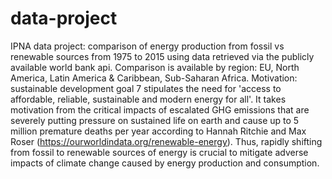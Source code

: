 # data-project
IPNA data project: comparison of energy production from fossil vs renewable sources from 1975 to 2015 using data retrieved via the publicly available world bank api. Comparison is available by region: EU, North America, Latin America &amp; Caribbean, Sub-Saharan Africa.
Motivation: sustainable development goal 7 stipulates the need for 'access to affordable, reliable, sustainable and modern energy for all'. It takes motivation from the critical impacts of escalated GHG emissions that are severely putting pressure on sustained life on earth and cause up to 5 million premature deaths per year according to Hannah Ritchie and Max Roser (https://ourworldindata.org/renewable-energy). Thus, rapidly shifting from fossil to renewable sources of energy is crucial to mitigate adverse impacts of climate change caused by energy production and consumption.